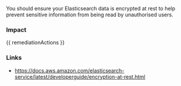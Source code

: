 
You should ensure your Elasticsearch data is encrypted at rest to help prevent sensitive information from being read by unauthorised users.


### Impact
<!-- Add Impact here -->

<!-- DO NOT CHANGE -->
{{ remediationActions }}

### Links
- https://docs.aws.amazon.com/elasticsearch-service/latest/developerguide/encryption-at-rest.html


